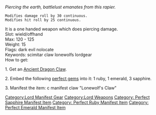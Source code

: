 *Piercing the earth, battlelust emanates from this rapier.*

`Modifies damage roll by 30 continuous.`  
`Modifies hit roll by 25 continuous.`

It is a one handed weapon which does piercing damage.  
Slot: wield/offhand  
Max: 120 - 125  
Weight: 15  
Flags: dark evil nolocate  
Keywords: scimitar claw lonewolfs lordgear  
How to get:

1\. Get an [Ancient Dragon Claw](Ancient_Dragon_Claw "wikilink").

2\. Embed the following [ perfect gems](Perfect_Gemstones "wikilink")
into it: 1 ruby, 1 emerald, 3 sapphire.

3\. Manifest the item: c manifest claw "Lonewolf's Claw"

[Category:Lord Manifest Gear](Category:Lord_Manifest_Gear "wikilink")
[Category:Lord Weapons](Category:Lord_Weapons "wikilink") [Category:
Perfect Sapphire Manifest
Item](Category:_Perfect_Sapphire_Manifest_Item "wikilink") [Category:
Perfect Ruby Manifest
Item](Category:_Perfect_Ruby_Manifest_Item "wikilink") [Category:
Perfect Emerald Manifest
Item](Category:_Perfect_Emerald_Manifest_Item "wikilink")
